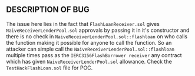 ## DESCRIPTION OF BUG

The issue here lies in the fact that `FlashLoanReceiver.sol` gives `NaiveReceiverLenderPool.sol` approvals by passing it in it's constructor and there is no check in `NaiveReceiverLenderPool.sol::flashloan` on who calls the function making it possible for anyone to call the function. So an attacker can simple call the `NaiveReceiverLenderPool.sol::flashloan` multiple times pass as the `IERC3156FlashBorrower receiver` any contract which has given `NaiveReceiverLenderPool.sol` allowance. Check the `TestHackFlashLoan.sol` file for POC.
